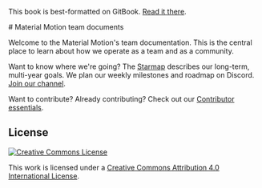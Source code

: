<p class="github-only">This book is best-formatted on GitBook. <a href="https://material-motion.gitbooks.io/material-motion-team/content/">Read it there</a>.</p>
# Material Motion team documents

Welcome to the Material Motion's team documentation. This is the central place to learn about how we operate as a team and as a community.

Want to know where we're going? The [Starmap](https://material-motion.gitbooks.io/material-motion-starmap/content/) describes our long-term, multi-year goals. We plan our weekly milestones and roadmap on Discord. [Join our channel](https://discord.gg/ZJyGXza).

Want to contribute? Already contributing? Check out our [Contributor essentials](essentials/).

## License

[![Creative Commons License](https://i.creativecommons.org/l/by/4.0/88x31.png)](http://creativecommons.org/licenses/by/4.0/)

This work is licensed under a [Creative Commons Attribution 4.0 International License](http://creativecommons.org/licenses/by/4.0/).